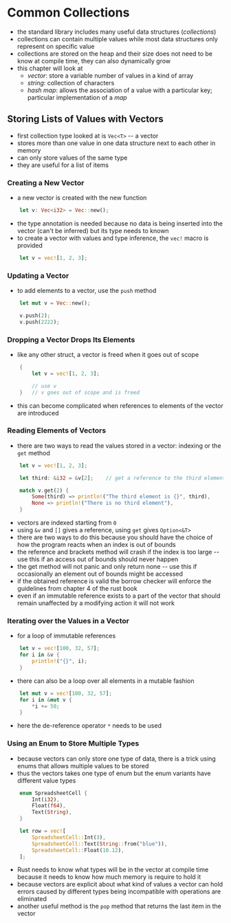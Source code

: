 # Common Collections

- the standard library includes many useful data structures (_collections_)
- collections can contain multiple values while most data structures only
represent on specific value
- collections are stored on the heap and their size does not need to be know at
compile time, they can also dynamically grow
- this chapter will look at 
    - _vector_: store a variable number of values in a kind of array
    - _string_: collection of characters
    - _hash map_: allows the association of a value with a particular key;
    particular implementation of a _map_

## Storing Lists of Values with Vectors

- first collection type looked at is `Vec<T>` -- a vector
- stores more than one value in one data structure next to each other in memory
- can only store values of the same type
- they are useful for a list of items

### Creating a New Vector

- a new vector is created with the new function
```rust
    let v: Vec<i32> = Vec::new();
```
- the type annotation is needed because no data is being inserted into the
vector (can't be inferred) but its type needs to known
- to create a vector with values and type inference, the `vec!` macro is
provided
```rust
    let v = vec![1, 2, 3];
```

### Updating a Vector

- to add elements to a vector, use the `push` method
```rust
    let mut v = Vec::new();

    v.push(2);
    v.push(2222);
```

### Dropping a Vector Drops Its Elements

- like any other struct, a vector is freed when it goes out of scope
```rust
    {
        let v = vec![1, 2, 3];

        // use v
    }   // v goes out of scope and is freed
```
- this can become complicated when references to elements of the vector are
introduced

### Reading Elements of Vectors

- there are two ways to read the values stored in a vector: indexing or the 
`get` method
```rust
    let v = vec![1, 2, 3];

    let third: &i32 = &v[2];    // get a reference to the third element

    match v.get(2) {
        Some(third) => println!("The third element is {}", third),
        None => println!("There is no third element"),
    }
```
- vectors are indexed starting from `0`
- using `&v` and `[]` gives a reference, using `get` gives `Option<&T>`
- there are two ways to do this because you should have the choice of how the
program reacts when an index is out of bounds
- the reference and brackets method will crash if the index is too large -- use
this if an access out of bounds should never happen
- the get method will not panic and only return none -- use this if
occasionally an element out of bounds might be accessed
- if the obtained reference is valid the borrow checker will enforce the
guidelines from chapter 4 of the rust book
- even if an immutable reference exists to a part of the vector that should
remain unaffected by a modifying action it will not work

### Iterating over the Values in a Vector

- for a loop of immutable references
```rust
    let v = vec![100, 32, 57];
    for i in &v {
        println!("{}", i);
    }
```
- there can also be a loop over all elements in a mutable fashion
```rust
    let mut v = vec![100, 32, 57];
    for i in &mut v {
        *i += 50;
    }
```
- here the de-reference operator `*` needs to be used

### Using an Enum to Store Multiple Types

- because vectors can only store one type of data, there is a trick using enums
that allows multiple values to be stored
- thus the vectors takes one type of enum but the enum variants have different
value types
```rust
    enum SpreadsheetCell {
        Int(i32),
        Float(f64),
        Text(String),
    }

    let row = vec![
        SpreadsheetCell::Int(3),
        SpreadsheetCell::Text(String::from("blue")),
        SpreadsheetCell::Float(10.12),
    ];
```
- Rust needs to know what types will be in the vector at compile time because
it needs to know how much memory is require to hold it
- because vectors are explicit about what kind of values a vector can hold
errors caused by different types being incompatible with operations are
eliminated
- another useful method is the `pop` method that returns the last item in the
vector
